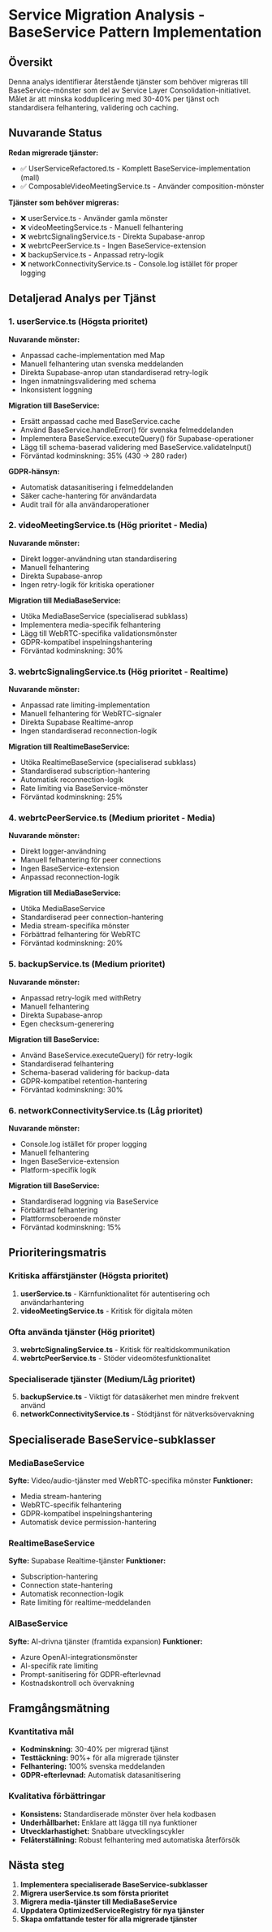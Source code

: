 # Service Migration Analysis - BaseService Pattern Implementation

## Översikt

Denna analys identifierar återstående tjänster som behöver migreras till BaseService-mönster som del av Service Layer Consolidation-initiativet. Målet är att minska kodduplicering med 30-40% per tjänst och standardisera felhantering, validering och caching.

## Nuvarande Status

**Redan migrerade tjänster:**
- ✅ UserServiceRefactored.ts - Komplett BaseService-implementation (mall)
- ✅ ComposableVideoMeetingService.ts - Använder composition-mönster

**Tjänster som behöver migreras:**
- ❌ userService.ts - Använder gamla mönster
- ❌ videoMeetingService.ts - Manuell felhantering
- ❌ webrtcSignalingService.ts - Direkta Supabase-anrop
- ❌ webrtcPeerService.ts - Ingen BaseService-extension
- ❌ backupService.ts - Anpassad retry-logik
- ❌ networkConnectivityService.ts - Console.log istället för proper logging

## Detaljerad Analys per Tjänst

### 1. userService.ts (Högsta prioritet)
**Nuvarande mönster:**
- Anpassad cache-implementation med Map
- Manuell felhantering utan svenska meddelanden
- Direkta Supabase-anrop utan standardiserad retry-logik
- Ingen inmatningsvalidering med schema
- Inkonsistent loggning

**Migration till BaseService:**
- Ersätt anpassad cache med BaseService.cache
- Använd BaseService.handleError() för svenska felmeddelanden
- Implementera BaseService.executeQuery() för Supabase-operationer
- Lägg till schema-baserad validering med BaseService.validateInput()
- Förväntad kodminskning: 35% (430 → 280 rader)

**GDPR-hänsyn:**
- Automatisk datasanitisering i felmeddelanden
- Säker cache-hantering för användardata
- Audit trail för alla användaroperationer

### 2. videoMeetingService.ts (Hög prioritet - Media)
**Nuvarande mönster:**
- Direkt logger-användning utan standardisering
- Manuell felhantering
- Direkta Supabase-anrop
- Ingen retry-logik för kritiska operationer

**Migration till MediaBaseService:**
- Utöka MediaBaseService (specialiserad subklass)
- Implementera media-specifik felhantering
- Lägg till WebRTC-specifika validationsmönster
- GDPR-kompatibel inspelningshantering
- Förväntad kodminskning: 30%

### 3. webrtcSignalingService.ts (Hög prioritet - Realtime)
**Nuvarande mönster:**
- Anpassad rate limiting-implementation
- Manuell felhantering för WebRTC-signaler
- Direkta Supabase Realtime-anrop
- Ingen standardiserad reconnection-logik

**Migration till RealtimeBaseService:**
- Utöka RealtimeBaseService (specialiserad subklass)
- Standardiserad subscription-hantering
- Automatisk reconnection-logik
- Rate limiting via BaseService-mönster
- Förväntad kodminskning: 25%

### 4. webrtcPeerService.ts (Medium prioritet - Media)
**Nuvarande mönster:**
- Direkt logger-användning
- Manuell felhantering för peer connections
- Ingen BaseService-extension
- Anpassad reconnection-logik

**Migration till MediaBaseService:**
- Utöka MediaBaseService
- Standardiserad peer connection-hantering
- Media stream-specifika mönster
- Förbättrad felhantering för WebRTC
- Förväntad kodminskning: 20%

### 5. backupService.ts (Medium prioritet)
**Nuvarande mönster:**
- Anpassad retry-logik med withRetry
- Manuell felhantering
- Direkta Supabase-anrop
- Egen checksum-generering

**Migration till BaseService:**
- Använd BaseService.executeQuery() för retry-logik
- Standardiserad felhantering
- Schema-baserad validering för backup-data
- GDPR-kompatibel retention-hantering
- Förväntad kodminskning: 30%

### 6. networkConnectivityService.ts (Låg prioritet)
**Nuvarande mönster:**
- Console.log istället för proper logging
- Manuell felhantering
- Ingen BaseService-extension
- Platform-specifik logik

**Migration till BaseService:**
- Standardiserad loggning via BaseService
- Förbättrad felhantering
- Plattformsoberoende mönster
- Förväntad kodminskning: 15%

## Prioriteringsmatris

### Kritiska affärstjänster (Högsta prioritet)
1. **userService.ts** - Kärnfunktionalitet för autentisering och användarhantering
2. **videoMeetingService.ts** - Kritisk för digitala möten

### Ofta använda tjänster (Hög prioritet)
3. **webrtcSignalingService.ts** - Kritisk för realtidskommunikation
4. **webrtcPeerService.ts** - Stöder videomötesfunktionalitet

### Specialiserade tjänster (Medium/Låg prioritet)
5. **backupService.ts** - Viktigt för datasäkerhet men mindre frekvent använd
6. **networkConnectivityService.ts** - Stödtjänst för nätverksövervakning

## Specialiserade BaseService-subklasser

### MediaBaseService
**Syfte:** Video/audio-tjänster med WebRTC-specifika mönster
**Funktioner:**
- Media stream-hantering
- WebRTC-specifik felhantering
- GDPR-kompatibel inspelningshantering
- Automatisk device permission-hantering

### RealtimeBaseService
**Syfte:** Supabase Realtime-tjänster
**Funktioner:**
- Subscription-hantering
- Connection state-hantering
- Automatisk reconnection-logik
- Rate limiting för realtime-meddelanden

### AIBaseService
**Syfte:** AI-drivna tjänster (framtida expansion)
**Funktioner:**
- Azure OpenAI-integrationsmönster
- AI-specifik rate limiting
- Prompt-sanitisering för GDPR-efterlevnad
- Kostnadskontroll och övervakning

## Framgångsmätning

### Kvantitativa mål
- **Kodminskning:** 30-40% per migrerad tjänst
- **Testtäckning:** 90%+ för alla migrerade tjänster
- **Felhantering:** 100% svenska meddelanden
- **GDPR-efterlevnad:** Automatisk datasanitisering

### Kvalitativa förbättringar
- **Konsistens:** Standardiserade mönster över hela kodbasen
- **Underhållbarhet:** Enklare att lägga till nya funktioner
- **Utvecklarhastighet:** Snabbare utvecklingscykler
- **Felåterställning:** Robust felhantering med automatiska återförsök

## Nästa steg

1. **Implementera specialiserade BaseService-subklasser**
2. **Migrera userService.ts som första prioritet**
3. **Migrera media-tjänster till MediaBaseService**
4. **Uppdatera OptimizedServiceRegistry för nya tjänster**
5. **Skapa omfattande tester för alla migrerade tjänster**
